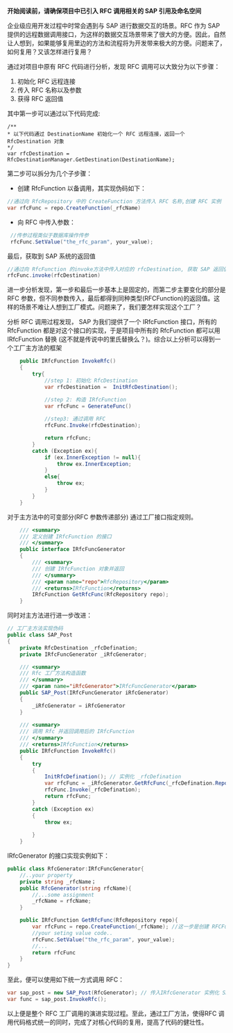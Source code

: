 **开始阅读前，请确保项目中已引入 RFC 调用相关的 SAP 引用及命名空间**

企业级应用开发过程中时常会遇到与 SAP 进行数据交互的场景。RFC 作为 SAP 提供的远程数据调用接口，为这样的数据交互场景带来了很大的方便。因此，自然让人想到，如果能够复用里边的方法和流程将为开发带来极大的方便。问题来了，如何复用？又该怎样进行复用？

通过对项目中原有 RFC 代码进行分析，发现 RFC 调用可以大致分为以下步骤：
1. 初始化 RFC 远程连接
2. 传入 RFC 名称以及参数
3. 获得 RFC 返回值

其中第一步可以通过以下代码完成:
```CSharp
/**
* 以下代码通过 DestinationName 初始化一个 RFC 远程连接，返回一个 RfcDestination 对象
*/
var rfcDestination =  RfcDestinationManager.GetDestination(DestinationName);

``` 
第二步可以拆分为几个子步骤：

- 创建 RfcFunction 以备调用，其实现伪码如下：

```csharp
//通过向 RfcRepository 中的 CreateFunction 方法传入 RFC 名称,创建 RFC 实例
var rfcFunc = repo.CreateFunction(_rfcName)

```
- 向 RFC 中传入参数：

```csharp
 //传参过程类似于数据库操作传参
 rfcFunc.SetValue("the_rfc_param", your_value);
```
最后，获取到 SAP 系统的返回值
```csharp
//通过向 RfcFunction 的invoke方法中传入对应的 rfcDestination, 获取 SAP 返回值
rfcFunc.invoke(rfcDestination)
``` 

进一步分析发现，第一步和最后一步基本上是固定的，而第二步主要变化的部分是 RFC 参数，但不同参数传入，最后都得到同种类型(RFCFunction)的返回值。这样的场景不难让人想到工厂模式。问题来了，我们要怎样实现这个工厂？

分析 RFC 调用过程发现， SAP 为我们提供了一个 IRfcFunction 接口，所有的 RfcFunction 都是对这个接口的实现，于是项目中所有的 RfcFunction 都可以用 IRfcFunction 替换 (这不就是传说中的里氏替换么？)。综合以上分析可以得到一个工厂主方法的框架

```csharp
    public IRfcFunction InvokeRfc()
    {
        try{
            //step 1: 初始化 RfcDestination
            var rfcDestination =  InitRfcDestination();

            //step 2: 构造 IRfcFunction
            var rfcFunc = GenerateFunc()
                
            //step3: 通过调用 RFC
            rfcFunc.Invoke(rfcDestination);

            return rfcFunc;
        }
        catch (Exception ex){
            if (ex.InnerException != null){
                throw ex.InnerException;
            }
            else{
                throw ex;
            }
        }
    }

```

对于主方法中的可变部分(RFC 参数传递部分) 通过工厂接口指定规则。
```csharp
    /// <summary>
    /// 定义创建 IRfcFunction 的接口
    /// </summary>
    public interface IRfcFuncGenerator
    {
        /// <summary>
        /// 创建 IRfcFunction 对象并返回
        /// </summary>
        /// <param name="repo">RfcRepository</param>
        /// <returns>IRfcFunction</returns>
        IRfcFunction GetRfcFunc(RfcRepository repo);
    }
```
同时对主方法进行进一步改进：

```csharp
// 工厂主方法实现伪码
public class SAP_Post
{
    private RfcDestination _rfcDefination;
    private IRfcFuncGenerator _iRfcGenerator;

    /// <summary>
    /// Rfc 工厂方法构造函数
    /// </summary>
    /// <param name="iRfcGenerator">IRfcFuncGenerator</param>
    public SAP_Post(IRfcFuncGenerator iRfcGenerator)
    {
        _iRfcGenerator = iRfcGenerator
    }
    
    /// <summary>
    /// 调用 Rfc 并返回调用后的 IRfcFunction
    /// </summary>
    /// <returns>IRfcFunction</returns>
    public IRfcFunction InvokeRfc()
    {
        try
        {
            InitRfcDefination(); // 实例化 _rfcDefination
            var rfcFunc = _iRfcGenerator.GetRfcFunc(_rfcDefination.Repository);
            rfcFunc.Invoke(_rfcDefination);
            return rfcFunc;
        }
        catch (Exception ex)
        {
            throw ex;
            
        }
    }
```
IRfcGenerator 的接口实现实例如下：
```csharp
public class RfcGenerator:IRfcFuncGenerator{
    //..your property
    private string _rfcName；
    public RfcGenerator(string rfcName){
        //...some assignment
        _rfcName = rfcName;
    }

    public IRfcFunction GetRfcFunc(RfcRepository repo){
        var rfcFunc = repo.CreateFunction(_rfcName); //这一步是创建 RFCFunctioin 是必须的
        //your seting value code..
        rfcFunc.SetValue("the_rfc_param", your_value);
        //...
        return rfcFunc
    }
}
```
至此，便可以使用如下统一方式调用 RFC：

```csharp
var sap_post = new SAP_Post(RfcGenerator); // 传入IRfcGenerator 实例化 SAP_Post
var func = sap_post.InvokeRfc();
```
以上便是整个 RFC 工厂调用的演进实现过程。至此，通过工厂方法，使得RFC 调用代码格式统一的同时，完成了对核心代码的复用，提高了代码的健壮性。 